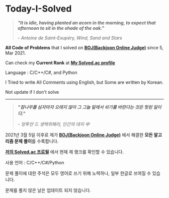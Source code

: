 # Today-I-Solved

>   ***"It is idle, having planted an acorn in the morning, to expect that afternoon to sit in the shade of the oak."***
>
>   *- Antoine de Saint-Exupéry, Wind, Sand and Stars*

**All Code of Problems** that I solved on **[BOJ(Backjoon Online Judge)](https://www.acmicpc.net/)** since 5, Mar 2021.

Can check my **Current Rank** at **[My Solved.ac profile](https://solved.ac/profile/lvhi0607)**

Language : C/C++/C#, and Python

I Tried to write All Comments using English, but Some are written by Korean.

Not update if I don't solve

----

>   ***"참나무를 심자마자  오래지 않아 그 그늘 밑에서 쉬기를 바란다는 것은 헛된 일이다."***
>
>   *- 앙투안 드 생텍쥐페리, 인간의 대지 中*

2021년 3월 5일 이후로 제가 **[BOJ(Backjoon Online Judge)](https://www.acmicpc.net/)** 에서 해결한 **모든 알고리즘 문제 풀이**를 수록합니다.

**[저의 Solved.ac 프로필](https://solved.ac/profile/lvhi0607)** 에서 현재 제 랭크를 확인할 수 있습니다.

사용 언어 : C/C++/C#/Python

문제 풀이에 대한 주석은 모두 영어로 쓰기 위해 노력하나, 일부 한글로 쓰여질 수 있습니다.

문제를 풀지 않은 날은 업데이트 되지 않습니다.
